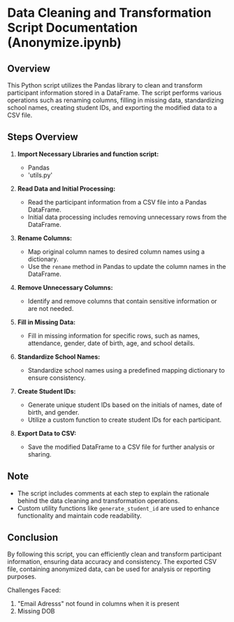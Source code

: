 # Data Cleaning and Transformation Script Documentation (Anonymize.ipynb)

## Overview
This Python script utilizes the Pandas library to clean and transform participant information stored in a DataFrame. The script performs various operations such as renaming columns, filling in missing data, standardizing school names, creating student IDs, and exporting the modified data to a CSV file.

## Steps Overview
1. **Import Necessary Libraries and function script:**
   - Pandas
   - 'utils.py' 

2. **Read Data and Initial Processing:**
   - Read the participant information from a CSV file into a Pandas DataFrame.
   - Initial data processing includes removing unnecessary rows from the DataFrame.

3. **Rename Columns:**
   - Map original column names to desired column names using a dictionary.
   - Use the `rename` method in Pandas to update the column names in the DataFrame.

4. **Remove Unnecessary Columns:**
   - Identify and remove columns that contain sensitive information or are not needed.

5. **Fill in Missing Data:**
   - Fill in missing information for specific rows, such as names, attendance, gender, date of birth, age, and school details.

6. **Standardize School Names:**
   - Standardize school names using a predefined mapping dictionary to ensure consistency.

7. **Create Student IDs:**
   - Generate unique student IDs based on the initials of names, date of birth, and gender.
   - Utilize a custom function to create student IDs for each participant.

8. **Export Data to CSV:**
   - Save the modified DataFrame to a CSV file for further analysis or sharing.

## Note
- The script includes comments at each step to explain the rationale behind the data cleaning and transformation operations.
- Custom utility functions like `generate_student_id` are used to enhance functionality and maintain code readability.

## Conclusion
By following this script, you can efficiently clean and transform participant information, ensuring data accuracy and consistency. The exported CSV file, containing anonymized data, can be used for analysis or reporting purposes.















Challenges Faced:
1. "Email Adresss" not found in columns when it is present
2. Missing DOB
